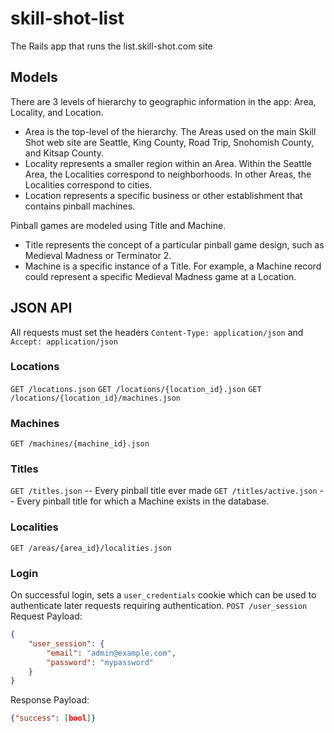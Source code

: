 skill-shot-list
===============

The Rails app that runs the list.skill-shot.com site

## Models
There are 3 levels of hierarchy to geographic information in the app: Area, Locality, and Location.
 * Area is the top-level of the hierarchy. The Areas used on the main Skill Shot web site are Seattle, King County, Road Trip, Snohomish County, and Kitsap County.
 * Locality represents a smaller region within an Area. Within the Seattle Area, the Localities correspond to neighborhoods. In other Areas, the Localities correspond to cities.
 * Location represents a specific business or other establishment that contains pinball machines.

Pinball games are modeled using Title and  Machine.
 * Title represents the concept of a particular pinball game design, such as Medieval Madness or Terminator 2.
 * Machine is a specific instance of a Title. For example, a Machine record could represent a specific Medieval Madness game at a Location.

## JSON API
All requests must set the headers `Content-Type: application/json` and `Accept: application/json`

### Locations
`GET /locations.json`
`GET /locations/{location_id}.json`
`GET /locations/{location_id}/machines.json`

### Machines
`GET /machines/{machine_id}.json`

### Titles
`GET /titles.json` -- Every pinball title ever made
`GET /titles/active.json` -- Every pinball title for which a Machine exists in the database.

### Localities
`GET /areas/{area_id}/localities.json`

### Login
On successful login, sets a `user_credentials` cookie which can be used to authenticate later requests requiring authentication.
`POST /user_session`
Request Payload:
```json
{
    "user_session": {
        "email": "admin@example.com",
        "password": "mypassword"
    }
}
```
Response Payload:
```json
{"success": [bool]}
```


